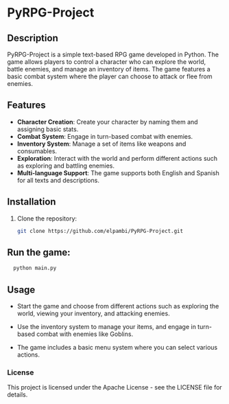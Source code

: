 # PyRPG-Project

## Description

PyRPG-Project is a simple text-based RPG game developed in Python. The game allows players to control a character who can explore the world, battle enemies, and manage an inventory of items. The game features a basic combat system where the player can choose to attack or flee from enemies.

## Features

- **Character Creation**: Create your character by naming them and assigning basic stats.
- **Combat System**: Engage in turn-based combat with enemies.
- **Inventory System**: Manage a set of items like weapons and consumables.
- **Exploration**: Interact with the world and perform different actions such as exploring and battling enemies.
- **Multi-language Support**: The game supports both English and Spanish for all texts and descriptions.

## Installation

1. Clone the repository:

   ```bash
   git clone https://github.com/elpambi/PyRPG-Project.git


## Run the game:

```bash
  python main.py
```
## Usage

- Start the game and choose from different actions such as exploring the world, viewing your inventory, and attacking enemies.

- Use the inventory system to manage your items, and engage in turn-based combat with enemies like Goblins.

- The game includes a basic menu system where you can select various actions.

### License
This project is licensed under the Apache License - see the LICENSE file for details.
